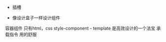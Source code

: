 - <slot></slot> 插槽
  <Menu>
  
  </Menu>
- 像设计盒子一样设计组件
 <Menu></Menu> 容器组件
 只有html，css   
 style-component
- template 是高效设计的一个法宝
  承载指令 用的舒服